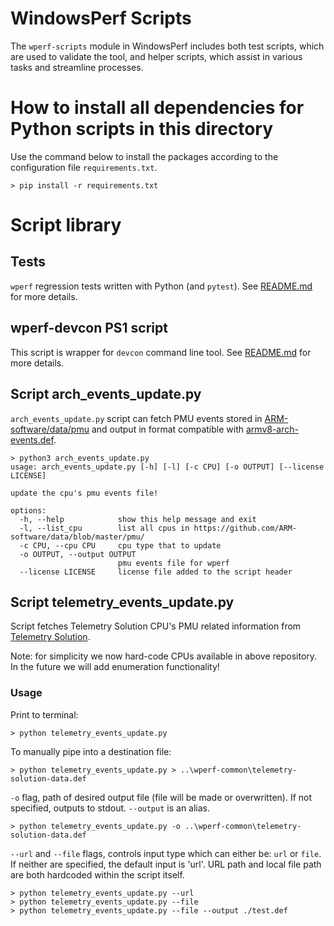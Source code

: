 # WindowsPerf Scripts

The `wperf-scripts` module in WindowsPerf includes both test scripts, which are used to validate the tool, and helper scripts, which assist in various tasks and streamline processes.

# How to install all dependencies for Python scripts in this directory

Use the command below to install the packages according to the configuration file `requirements.txt`.

```
> pip install -r requirements.txt
```

# Script library

## Tests

`wperf` regression tests written with Python (and `pytest`). See [README.md](tests/README.md) for more details.

## wperf-devcon PS1 script

This script is wrapper for `devcon` command line tool. See [README.md](devcon/README.md) for more details.

## Script arch_events_update.py

`arch_events_update.py` script can fetch PMU events stored in [ARM-software/data/pmu](https://github.com/ARM-software/data/blob/master/pmu/) and output in format compatible with [armv8-arch-events.def](https://github.com/arm-developer-tools/windowsperf/blob/main/wperf-common/armv8-arch-events.def).

```
> python3 arch_events_update.py
usage: arch_events_update.py [-h] [-l] [-c CPU] [-o OUTPUT] [--license LICENSE]

update the cpu's pmu events file!

options:
  -h, --help            show this help message and exit
  -l, --list_cpu        list all cpus in https://github.com/ARM-software/data/blob/master/pmu/
  -c CPU, --cpu CPU     cpu type that to update
  -o OUTPUT, --output OUTPUT
                        pmu events file for wperf
  --license LICENSE     license file added to the script header
```

## Script telemetry_events_update.py

Script fetches Telemetry Solution CPU's PMU related information from [Telemetry Solution](https://gitlab.arm.com/telemetry-solution/telemetry-solution/-/tree/main/data/pmu/cpu).

Note: for simplicity we now hard-code CPUs available in above repository. In the future we will add enumeration functionality!

### Usage

Print to terminal:

```
> python telemetry_events_update.py 
```

To manually pipe into a destination file:

```
> python telemetry_events_update.py > ..\wperf-common\telemetry-solution-data.def
```

`-o` flag, path of desired output file (file will be made or overwritten). If not specified, outputs to stdout. `--output` is an alias.
```
> python telemetry_events_update.py -o ..\wperf-common\telemetry-solution-data.def
```

`--url` and `--file` flags, controls input type which can either be: `url` or `file`. If neither are specified, the default input is 'url'. URL path and local file path are both hardcoded within the script itself.

```
> python telemetry_events_update.py --url
> python telemetry_events_update.py --file
> python telemetry_events_update.py --file --output ./test.def
```
